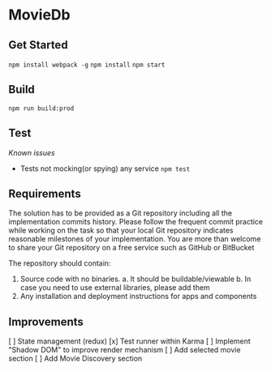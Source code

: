 # MovieDb

## Get Started
 ```npm install webpack -g```
 ```npm install```
 ```npm start```

## Build
```npm run build:prod```

## Test
*Known issues*
- Tests not mocking(or spying) any service
```npm test```

## Requirements
The solution has to be provided as a Git repository including all the implementation commits history. Please follow the frequent commit practice while working on the task so that your local Git repository indicates reasonable milestones of your implementation. You are more than welcome to share your Git repository on a free service such as GitHub or BitBucket

The repository should contain:
1. Source code with no binaries.
a. It should be buildable/viewable
b. In case you need to use external libraries, please add them
2. Any installation and deployment instructions for apps and components

## Improvements
[ ] State management (redux)
[x] Test runner within Karma
[ ] Implement "Shadow DOM" to improve render mechanism
[ ] Add selected movie section
[ ] Add Movie Discovery section
